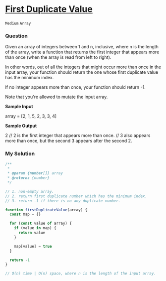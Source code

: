 # [First Duplicate Value](https://www.algoexpert.io/questions/first-duplicate-value)

`Medium` `Array`

### Question
Given an array of integers between 1 and n, inclusive, where n is the length of the array, write a function that returns the first integer that appears more than once (when the array is read from left to right).

In other words, out of all the integers that might occur more than once in the input array, your function should return the one whose first duplicate value has the minimum index.

If no integer appears more than once, your function should return -1.

Note that you're allowed to mutate the input array.

**Sample Input**

array = [2, 1, 5, 2, 3, 3, 4]

**Sample Output**

2 // 2 is the first integer that appears more than once.
// 3 also appears more than once, but the second 3 appears after the second 2.

### My Solution
```js
/**
 * 
 * @param {number[]} array 
 * @returns {number}
 */

// 1. non-empty array.
// 2. return first duplicate number which has the minimum index.
// 3. return -1 if there is no any duplicate number.

function firstDuplicateValue(array) {
  const map = {}

  for (const value of array) {
    if (value in map) {
      return value
    }

    map[value] = true
  }

  return -1
}

// O(n) time | O(n) space, where n is the length of the input array.
```
